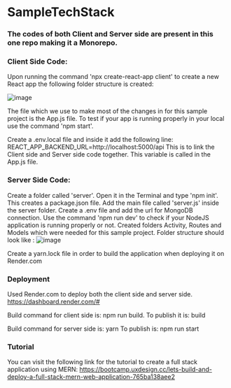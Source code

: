 # SampleTechStack

### The codes of both Client and Server side are present in this one repo making it a Monorepo. 

### Client Side Code:
Upon running the command 'npx create-react-app client' to create a new React app the following folder structure is created:

![image](https://github.com/KMehra7/TechStackRecom_SE/assets/8588601/1c532b6e-4507-40bc-ba96-19d1644418d7)

The file which we use to make most of the changes in for this sample project is the App.js file.
To test if your app is running properly in your local use the command 'npm start'. 

Create a .env.local file and inside it add the following line: REACT_APP_BACKEND_URL=http://localhost:5000/api
This is to link the Client side and Server side code together. This variable is called in the App.js file.

### Server Side Code:
Create a folder called 'server'. Open it in the Terminal and type 'npm init'. This creates a package.json file.
Add the main file called 'server.js' inside the server folder.
Create a .env file and add the url for MongoDB connection. 
Use the command 'npm run dev' to check if your NodeJS application is running properly or not.
Created folders Activity, Routes and Models which were needed for this sample project. 
Folder structure should look like : 
![image](https://github.com/KMehra7/TechStackRecom_SE/assets/8588601/b78a16db-c88b-4f9c-a57b-1e14eb731000)

Create a yarn.lock file in order to build the application when deploying it on Render.com

### Deployment
Used Render.com to deploy both the client side and server side. 
https://dashboard.render.com/#

Build command for client side is: npm run build.
To publish it is: build

Build command for server side is: yarn
To publish is: npm run start


### Tutorial
You can visit the following link for the tutorial to create a full stack application using MERN:
https://bootcamp.uxdesign.cc/lets-build-and-deploy-a-full-stack-mern-web-application-765ba138aee2


